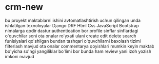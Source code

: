# crm-new
bu proyekt maktablarni ishini avtomatlashtirish uchun qilingan unda ishlatilgan texnoloyalar Django DRF Html Css JavaScript Bootstrap 
nimalarga qodir dastur:authentication bor profile sinflar sinflardagi o'quvchilar soni ota onalar ro'yxati ulani create edit delete search funlsiyalari qo'shilgan bundan tashqari o'quvchilarni baxolash tizimi filterlash mavjud ota onalar commentarya qoyishlari mumkin 
keyin maktab bo'yicha so'ngi yangiliklar bo'limi bor bunda ham review yani izoh yozish imkoni mavjud
